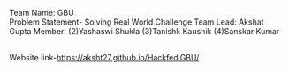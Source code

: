 Team Name: GBU<br> 
Problem Statement- Solving Real World Challenge
Team Lead: Akshat Gupta
Member:
(2)Yashaswi Shukla
(3)Tanishk Kaushik
(4)Sanskar Kumar

<br>Website link-https://aksht27.github.io/Hackfed.GBU/
<br/>
